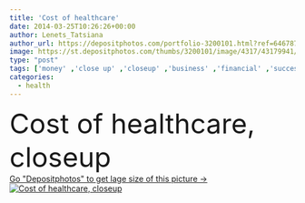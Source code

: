 ```yaml
---
title: 'Cost of healthcare'
date: 2014-03-25T10:26:26+00:00
author: Lenets_Tatsiana
author_url: https://depositphotos.com/portfolio-3200101.html?ref=64678756
image: https://st.depositphotos.com/thumbs/3200101/image/4317/43179941/api_thumb_450.jpg?forcejpeg=true
type: "post"
tags: ['money' ,'close up' ,'closeup' ,'business' ,'financial' ,'success' ,'up' ,'close' ,'health' ,'container' ,'medicine' ,'healthcare' ,'illness' ,'medical' ,'care' ,'vitamin' ,'hospital' ,'pill' ,'prescription' ,'note' ,'american' ,'bank' ,'cash' ,'currency' ,'hundred' ,'savings' ,'us' ,'wages' ,'finance' ,'economy' ,'addiction' ,'cure' ,'pain' ,'painkiller' ,'medication' ,'drug' ,'dollar' ,'rising' ,'value' ,'cost' ,'insurance' ,'debt' ,'hurt' ,'addict' ,'bill' ,'heal' ,'overdose' ,'ache' ,'treasury' ]
categories: 
  - health
---
```

<div aling="center">
            <font size="60"> Cost of healthcare, closeup</font>   
</div>
<div>
    <a href='https://st.depositphotos.com/thumbs/3200101/image/4317/43179941/api_thumb_450.jpg?forcejpeg=true?ref=64678756' target=_blank > Go "Depositphotos" to get lage size of this picture ->
        <img href='https://st.depositphotos.com/thumbs/3200101/image/4317/43179941/api_thumb_450.jpg?forcejpeg=true?ref=64678756' src='https://st.depositphotos.com/3200101/4317/i/950/depositphotos_43179941-stock-photo-cost-of-healthcare.jpg?forcejpeg=true' alt='Cost of healthcare, closeup' >
    </a>
</div>
